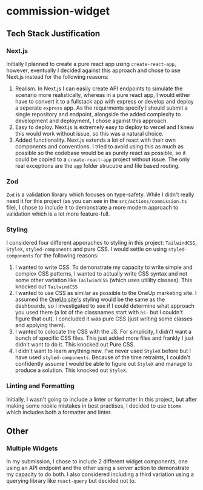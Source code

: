 # commission-widget

## Tech Stack Justification

### Next.js

Initially I planned to create a pure react app using `create-react-app`, however, eventually I decided against this approach and chose to use Next.js instead for the following reasons:

1. Realism. In Next.js I can easily create API endpoints to simulate the scenario more realistically, whereas in a pure react app, I would either have to convert it to a fullstack app with express or develop and deploy a seperate `express` app. As the requirments specify I should submit a single repository and endpoint, alongside the added complexity to development and deployment, I chose against this approach.
2. Easy to deploy. Next.js is extremely easy to deploy to vercel and I knew this would work without issue, so this was a natural choice.
3. Added functionality. Next.js extends a lot of react with their own components and conventions. I tried to avoid using this as much as possible so the codebase would be as purely react as possible, so it could be copied to a `create-react-app` project without issue. The only real exceptions are the `app` folder strucutre and file based routing.

### Zod

`Zod` is a validation library which focuses on type-safety. While I didn't really need it for this project (as you can see in the `src/actions/commission.ts` file), I chose to include it to demonstrate a more modern approach to validation which is a lot more feature-full.

### Styling

I considered four different apporaches to styling in this project: `TailwindCSS`, `StyleX`, `styled-components` and pure CSS. I would settle on using `styled-components` for the following reasons:

1. I wanted to write CSS. To demonstrate my capacity to write simple and complex CSS patterns, I wanted to actually write CSS syntax and not some other variation like `TailwindCSS` (which uses utililty classes). This knocked out `TailwindCSS`
2. I wanted to use CSS as similar as possible to the OneUp marketing site. I assumed the [OneUp site's](https://oneupsales.com/) styling would be the same as the dashboards, so I investigated to see if I could determine what approach you used there (a lot of the classnames start with `hs-` but I couldn't figure that out). I concluded it was pure CSS (just writing some classes and applying them).
3. I wanted to colocate the CSS with the JS. For simplicity, I didn't want a bunch of specific CSS files. This just added more files and frankly I just didn't want to do it. This knocked out Pure CSS.
4. I didn't want to learn anything new. I've never used `StyleX` before but I have used `styled-components`. Because of the time retraints, I couldn't confidently assume I would be able to figure out `StyleX` and manage to produce a solution. This knocked out `StyleX`.

### Linting and Formatting

Initially, I wasn't going to include a linter or formatter in this project, but after making some rookie mistakes in best practises, I decided to use `biome` which includes both a formatter and linter.

## Other

### Multiple Widgets

In my submission, I chose to include 2 different widget components, one using an API endpoint and the other using a server action to demonstrate my capacity to do both. I also considered including a third variation using a querying library like `react-query` but decided not to.
